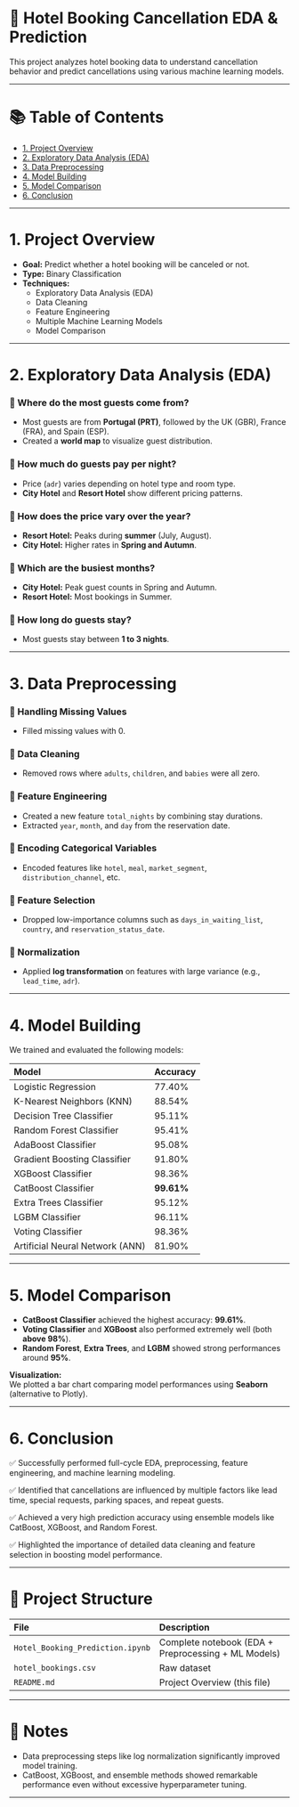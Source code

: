 # 🏨 Hotel Booking Cancellation EDA & Prediction

This project analyzes hotel booking data to understand cancellation behavior and predict cancellations using various machine learning models.

---

# 📚 Table of Contents

- [1. Project Overview](#1-project-overview)
- [2. Exploratory Data Analysis (EDA)](#2-exploratory-data-analysis-eda)
- [3. Data Preprocessing](#3-data-preprocessing)
- [4. Model Building](#4-model-building)
- [5. Model Comparison](#5-model-comparison)
- [6. Conclusion](#6-conclusion)

---

# 1. Project Overview
- **Goal:** Predict whether a hotel booking will be canceled or not.
- **Type:** Binary Classification
- **Techniques:** 
  - Exploratory Data Analysis (EDA)
  - Data Cleaning
  - Feature Engineering
  - Multiple Machine Learning Models
  - Model Comparison

---

# 2. Exploratory Data Analysis (EDA)

### 📌 Where do the most guests come from?
- Most guests are from **Portugal (PRT)**, followed by the UK (GBR), France (FRA), and Spain (ESP).
- Created a **world map** to visualize guest distribution.

### 📌 How much do guests pay per night?
- Price (`adr`) varies depending on hotel type and room type.
- **City Hotel** and **Resort Hotel** show different pricing patterns.

### 📌 How does the price vary over the year?
- **Resort Hotel:** Peaks during **summer** (July, August).
- **City Hotel:** Higher rates in **Spring and Autumn**.

### 📌 Which are the busiest months?
- **City Hotel:** Peak guest counts in Spring and Autumn.
- **Resort Hotel:** Most bookings in Summer.

### 📌 How long do guests stay?
- Most guests stay between **1 to 3 nights**.

---

# 3. Data Preprocessing

### 📌 Handling Missing Values
- Filled missing values with 0.

### 📌 Data Cleaning
- Removed rows where `adults`, `children`, and `babies` were all zero.

### 📌 Feature Engineering
- Created a new feature `total_nights` by combining stay durations.
- Extracted `year`, `month`, and `day` from the reservation date.

### 📌 Encoding Categorical Variables
- Encoded features like `hotel`, `meal`, `market_segment`, `distribution_channel`, etc.

### 📌 Feature Selection
- Dropped low-importance columns such as `days_in_waiting_list`, `country`, and `reservation_status_date`.

### 📌 Normalization
- Applied **log transformation** on features with large variance (e.g., `lead_time`, `adr`).

---

# 4. Model Building

We trained and evaluated the following models:

| Model | Accuracy |
|:---|:---|
| Logistic Regression | 77.40% |
| K-Nearest Neighbors (KNN) | 88.54% |
| Decision Tree Classifier | 95.11% |
| Random Forest Classifier | 95.41% |
| AdaBoost Classifier | 95.08% |
| Gradient Boosting Classifier | 91.80% |
| XGBoost Classifier | 98.36% |
| CatBoost Classifier | **99.61%** |
| Extra Trees Classifier | 95.12% |
| LGBM Classifier | 96.11% |
| Voting Classifier | 98.36% |
| Artificial Neural Network (ANN) | 81.90% |

---

# 5. Model Comparison

- **CatBoost Classifier** achieved the highest accuracy: **99.61%**.
- **Voting Classifier** and **XGBoost** also performed extremely well (both **above 98%**).
- **Random Forest**, **Extra Trees**, and **LGBM** showed strong performances around **95%**.

**Visualization:**  
We plotted a bar chart comparing model performances using **Seaborn** (alternative to Plotly).

---

# 6. Conclusion

✅ Successfully performed full-cycle EDA, preprocessing, feature engineering, and machine learning modeling.

✅ Identified that cancellations are influenced by multiple factors like lead time, special requests, parking spaces, and repeat guests.

✅ Achieved a very high prediction accuracy using ensemble models like CatBoost, XGBoost, and Random Forest.

✅ Highlighted the importance of detailed data cleaning and feature selection in boosting model performance.

---

# 📂 Project Structure

| File | Description |
|:---|:---|
| `Hotel_Booking_Prediction.ipynb` | Complete notebook (EDA + Preprocessing + ML Models) |
| `hotel_bookings.csv` | Raw dataset |
| `README.md` | Project Overview (this file) |

---

# 📢 Notes
- Data preprocessing steps like log normalization significantly improved model training.
- CatBoost, XGBoost, and ensemble methods showed remarkable performance even without excessive hyperparameter tuning.

---
